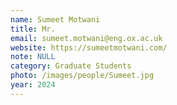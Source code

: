 ```yaml
---
name: Sumeet Motwani
title: Mr.
email: sumeet.motwani@eng.ox.ac.uk
website: https://sumeetmotwani.com/
note: NULL
category: Graduate Students
photo: /images/people/Sumeet.jpg
year: 2024
---
```

